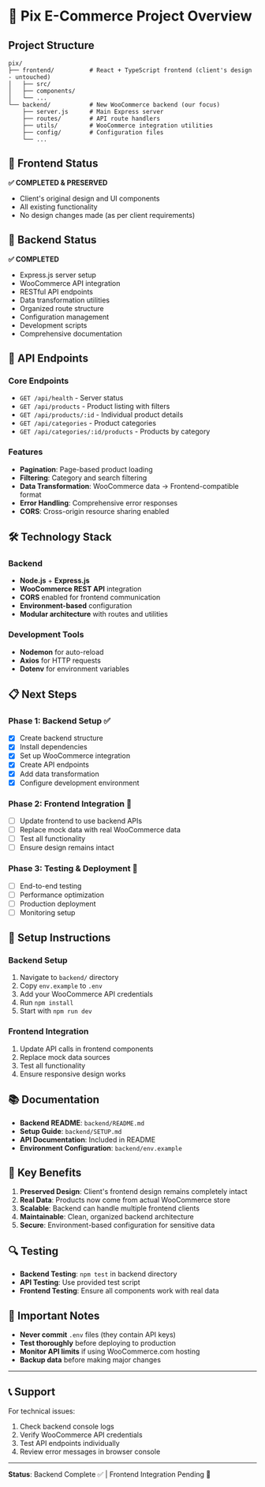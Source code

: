 # 🎯 Pix E-Commerce Project Overview

## Project Structure

```
pix/
├── frontend/          # React + TypeScript frontend (client's design - untouched)
│   ├── src/
│   ├── components/
│   └── ...
└── backend/           # New WooCommerce backend (our focus)
    ├── server.js      # Main Express server
    ├── routes/        # API route handlers
    ├── utils/         # WooCommerce integration utilities
    ├── config/        # Configuration files
    └── ...
```

## 🎨 Frontend Status

**✅ COMPLETED & PRESERVED**
- Client's original design and UI components
- All existing functionality
- No design changes made (as per client requirements)

## 🚀 Backend Status

**✅ COMPLETED**
- Express.js server setup
- WooCommerce API integration
- RESTful API endpoints
- Data transformation utilities
- Organized route structure
- Configuration management
- Development scripts
- Comprehensive documentation

## 🔌 API Endpoints

### Core Endpoints
- `GET /api/health` - Server status
- `GET /api/products` - Product listing with filters
- `GET /api/products/:id` - Individual product details
- `GET /api/categories` - Product categories
- `GET /api/categories/:id/products` - Products by category

### Features
- **Pagination**: Page-based product loading
- **Filtering**: Category and search filtering
- **Data Transformation**: WooCommerce data → Frontend-compatible format
- **Error Handling**: Comprehensive error responses
- **CORS**: Cross-origin resource sharing enabled

## 🛠️ Technology Stack

### Backend
- **Node.js** + **Express.js**
- **WooCommerce REST API** integration
- **CORS** enabled for frontend communication
- **Environment-based** configuration
- **Modular architecture** with routes and utilities

### Development Tools
- **Nodemon** for auto-reload
- **Axios** for HTTP requests
- **Dotenv** for environment variables

## 📋 Next Steps

### Phase 1: Backend Setup ✅
- [x] Create backend structure
- [x] Install dependencies
- [x] Set up WooCommerce integration
- [x] Create API endpoints
- [x] Add data transformation
- [x] Configure development environment

### Phase 2: Frontend Integration 🔄
- [ ] Update frontend to use backend APIs
- [ ] Replace mock data with real WooCommerce data
- [ ] Test all functionality
- [ ] Ensure design remains intact

### Phase 3: Testing & Deployment 🚀
- [ ] End-to-end testing
- [ ] Performance optimization
- [ ] Production deployment
- [ ] Monitoring setup

## 🔧 Setup Instructions

### Backend Setup
1. Navigate to `backend/` directory
2. Copy `env.example` to `.env`
3. Add your WooCommerce API credentials
4. Run `npm install`
5. Start with `npm run dev`

### Frontend Integration
1. Update API calls in frontend components
2. Replace mock data sources
3. Test all functionality
4. Ensure responsive design works

## 📚 Documentation

- **Backend README**: `backend/README.md`
- **Setup Guide**: `backend/SETUP.md`
- **API Documentation**: Included in README
- **Environment Configuration**: `backend/env.example`

## 🎯 Key Benefits

1. **Preserved Design**: Client's frontend design remains completely intact
2. **Real Data**: Products now come from actual WooCommerce store
3. **Scalable**: Backend can handle multiple frontend clients
4. **Maintainable**: Clean, organized backend architecture
5. **Secure**: Environment-based configuration for sensitive data

## 🔍 Testing

- **Backend Testing**: `npm test` in backend directory
- **API Testing**: Use provided test script
- **Frontend Testing**: Ensure all components work with real data

## 🚨 Important Notes

- **Never commit** `.env` files (they contain API keys)
- **Test thoroughly** before deploying to production
- **Monitor API limits** if using WooCommerce.com hosting
- **Backup data** before making major changes

---

## 📞 Support

For technical issues:
1. Check backend console logs
2. Verify WooCommerce API credentials
3. Test API endpoints individually
4. Review error messages in browser console

---

**Status**: Backend Complete ✅ | Frontend Integration Pending 🔄
